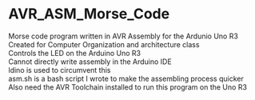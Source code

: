 # AVR_ASM_Morse_Code
Morse code program written in AVR Assembly for the Ardunio Uno R3
<br/>
Created for Computer Organization and architecture class
<br/>
Controls the LED on the Arduino Uno R3
<br/>
Cannot directly write assembly in the Arduino IDE
<br/>
ldino is used to circumvent this
<br/>
asm.sh is a bash script I wrote to make the assembling process quicker
<br/>
Also need the AVR Toolchain installed to run this program on the Uno R3
